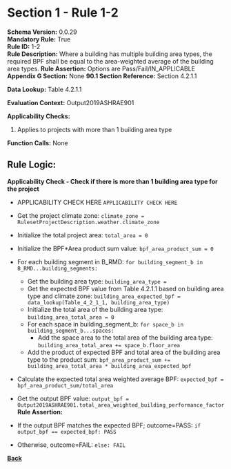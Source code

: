 # Section 1 - Rule 1-2
**Schema Version:** 0.0.29  
**Mandatory Rule:** True  
**Rule ID:** 1-2  
**Rule Description:** Where a building has multiple building area types, the required BPF shall be equal to the area-weighted average of the building area types.
**Rule Assertion:** Options are Pass/Fail/IN_APPLICABLE     
**Appendix G Section:** None
**90.1 Section Reference:** Section 4.2.1.1   

**Data Lookup:** Table 4.2.1.1 

**Evaluation Context:** Output2019ASHRAE901

**Applicability Checks:**
1. Applies to projects with more than 1 building area type

**Function Calls:** None

## Rule Logic:   
**Applicability Check - Check if there is more than 1 building area type for the project**  
- APPLICABILITY CHECK HERE `APPLICABILITY CHECK HERE`

- Get the project climate zone: `climate_zone = RulesetProjectDescription.weather.climate_zone`
- Initialize the total project area: `total_area = 0`
- Initialize the BPF*Area product sum value: `bpf_area_product_sum = 0`
- For each building segment in B_RMD: `for building_segment_b in B_RMD...building_segments:`
  - Get the building area type: `building_area_type = `
  - Get the expected BPF value from Table 4.2.1.1 based on building area type and climate zone: `building_area_expected_bpf = data_lookup(Table_4_2_1_1, building_area_type)`
  - Initialize the total area of the building area type: `building_area_total_area = 0`
  - For each space in building_segment_b: `for space_b in building_segment_b...spaces:`
    - Add the space area to the total area of the building area type: `building_area_total_area += space_b.floor_area`
  - Add the product of expected BPF and total area of the building area type to the product sum: `bpf_area_product_sum += building_area_total_area * building_area_expected_bpf`
- Calculate the expected total area weighted average BPF: `expected_bpf = bpf_area_product_sum/total_area`
- Get the output BPF value: `output_bpf = Output2019ASHRAE901.total_area_weighted_building_performance_factor`
**Rule Assertion:**
- If the output BPF matches the expected BPF; outcome=PASS: `if output_bpf == expected_bpf: PASS`
- Otherwise, outcome=FAIL: `else: FAIL`


**[Back](../_toc.md)**